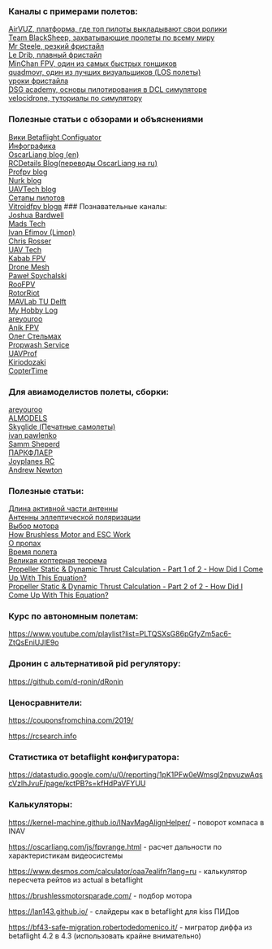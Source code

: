### Каналы с примерами полетов:

<DT><A HREF="https://www.airvuz.com" >AirVUZ, платформа, где топ пилоты выкладывают свои ролики</A>
<DT><A HREF="https://www.youtube.com/channel/UCAMZOHjmiInGYjOplGhU38g" >Team BlackSheep, захватывающие пролеты по всему миру</A>
<DT><A HREF="https://www.youtube.com/channel/UCQEqPV0AwJ6mQYLmSO0rcNA" >Mr Steele, резкий фристайл</A>
<DT><A HREF="https://www.youtube.com/c/LeDribFPV" >Le Drib, плавный фристайл</A>
<DT><A HREF="https://www.youtube.com/c/MinChanKim04" >MinChan FPV, один из самых быстрых гонщиков</A>
<DT><A HREF="https://www.youtube.com/c/quadmovr" >quadmovr, один из лучших визуальщиков (LOS полеты)</A>
<DT><A HREF="https://www.youtube.com/channel/UCFedUk5j_EidYV4P-EnYJYg/videos" >уроки фристайла</A>
<DT><A HREF="https://www.youtube.com/watch?v=ZZotXvbVEkI&list=PLwy7zFO7fCeM6rZilz3DlQ7kHs7HjhpYg&index=6" >DSG academy, основы пилотирования в DCL симуляторе</A>
<DT><A HREF="https://www.youtube.com/c/Velocidrone" >velocidrone, туториалы по симулятору</A>
  
### Полезные статьи с обзорами и объяснениями
<DT><A HREF="https://betaflight.com/docs/configurator/setup-tab#calibrate-accelerometer" >Вики Betaflight Configuator</A>

<DT><A HREF="https://quadquestions.com/blog/2017/02/22/choose-right-size-motors-drone/" >Инфографика</A>
<DT><A HREF="https://oscarliang.com/" >OscarLiang blog (en)</A>
<DT><A HREF="https://blog.rcdetails.info/" >RCDetails Blog(переводы OscarLiang на ru)</A> 
<DT><A HREF="https://profpv.ru" >Profpv blog</A>
<DT><A HREF="http://paulnurkkala.com" >Nurk blog</A>
<DT><A HREF="https://theuavtech.com/" >UAVTech blog</A>
<DT><A HREF="https://rotorbuilds.com/explore" >Сетапы пилотов</A>
<DT><A HREF="https://www.vitroidfpv.com/faq" >Vitroidfpv blogв</A>
### Познавательные каналы:

<DT><A HREF="https://www.youtube.com/channel/UCX3eufnI7A2I7IkKHZn8KSQ" >Joshua Bardwell</A>  
<DT><A HREF="https://www.youtube.com/@MadRC" >Mads Tech</A>    
<DT><A HREF="https://www.youtube.com/@IvanEfimovLimon" >Ivan Efimov (Limon)</A>
<DT><A HREF="https://www.youtube.com/channel/UC45_6KVAAZG_iOgzksGswMw" >Chris Rosser</A>  
<DT><A HREF="https://www.youtube.com/channel/UCI2MZOaHJFMAmW5ni7vuAQg" >UAV Tech</A>  
<DT><A HREF="https://www.youtube.com/channel/UC4yjtLpqFmlVncUFExoVjiQ" >Kabab FPV</A>  
<DT><A HREF="https://www.youtube.com/channel/UC3c9WhUvKv2eoqZNSqAGQXg/videos" >Drone Mesh</A>  
<DT><A HREF="https://www.youtube.com/c/Pawe%C5%82Spychalski" >Paweł Spychalski</A>  
<DT><A HREF="https://www.youtube.com/c/RooFPV" >RooFPV</A>
<DT><A HREF="https://www.youtube.com/c/RotorRiot" >RotorRiot</A>
<DT><A HREF="https://www.youtube.com/c/microuav" >MAVLab TU Delft</A>
<DT><A HREF="https://www.youtube.com/channel/UC1R4TVyxi782_sNGUjREGVQ" >My Hobby Log</A> 
<DT><A HREF="https://www.youtube.com/c/areyouroo" >areyouroo</A>  
<DT><A HREF="https://www.youtube.com/channel/UC29J5CXmsnqX7JPAzlU9yCQ" >Anik FPV</A>  
<DT><A HREF="https://www.youtube.com/user/Elektraua" >Олег Стельмах</A>  
<DT><A HREF="https://www.youtube.com/c/propwashservice" >Propwash Service</A>
<DT><A HREF="https://www.youtube.com/channel/UCBFJQVEoNPIe852VN4N1m_g" >UAVProf</A>
<DT><A HREF="https://www.youtube.com/@kiriodozaki_fpv" >Kiriodozaki</A>
<DT><A HREF="https://www.youtube.com/@CopterTime" >CopterTime</A>

### Для авиамоделистов полеты, сборки:
  
<DT><A HREF="https://www.youtube.com/channel/UCG367mifGbd4_K9UTqYQrVQ" >areyouroo</A>  
<DT><A HREF="https://www.youtube.com/channel/UCatTqPsEwHGgtAXuC6WMq9w" >ALMODELS</A>
<DT><A HREF="https://www.youtube.com/@Skyglide" >Skyglide (Печатные самолеты)</A>
<DT><A HREF="https://vk.com/ivan.pawlenko" >ivan pawlenko</A>
<DT><A HREF="https://www.youtube.com/c/SammSheperd" >Samm Sheperd</A>
<DT><A HREF="http://www.parkflyer.ru/ru/blogs/view_entry/15827/" >ПАРКФЛАЕР</A>
<DT><A HREF="https://www.youtube.com/channel/UCMcdwq_cRfNyQZExxXLqfgw" >Joyplanes RC</A>  
<DT><A HREF="https://www.youtube.com/channel/UC2QTy9BHei7SbeBRq59V66Q" >Andrew Newton</A>  
  

### Полезные статьи:
<DT><A HREF="http://www.fireniko.ru/2017/04/%D0%B4%D0%BB%D0%B8%D0%BD%D0%B0-%D0%B0%D0%BA%D1%82%D0%B8%D0%B2%D0%BD%D0%BE%D0%B9-%D1%87%D0%B0%D1%81%D1%82%D0%B8-%D0%B0%D0%BD%D1%82%D0%B5%D0%BD%D0%BD-%D1%83-%D0%BF%D1%80%D0%B8%D0%B5%D0%BC%D0%BD%D0%B8/" >Длина активной части антенны</A>
<DT><A HREF="https://bester-ltd.ru/articl/teoriya_praktika/krugovaya_polyarizatsiya/krugovaya_polyarizatsiya.html" >Антенны эллептической поляризации</A>  
<DT><A HREF="https://blog.rcdetails.info/kak-vybrat-motory-dlya-kvadrokoptera-ili-gonochnogo-drona/" >Выбор мотора</A>  
<DT><A HREF="https://howtomechatronics.com/how-it-works/how-brushless-motor-and-esc-work/" >How Brushless Motor and ESC Work</A>    
<DT><A HREF="https://pikabu.ru/story/letatelnyiy_post_7_propelleryi_4404295" >О пропах</A>  
<DT><A HREF="http://mshtests.c1.biz/hover.html" >Время полета</A>  
<DT><A HREF="http://mshtools.c1.biz/2017/07/12/the-great-copters-theorem/" >Великая коптерная теорема</A>
<DT><A HREF="https://www.electricrcaircraftguy.com/2013/09/propeller-static-dynamic-thrust-equation.html">Propeller Static & Dynamic Thrust Calculation - Part 1 of 2 - How Did I Come Up With This Equation?</A>
<DT><A HREF="https://www.electricrcaircraftguy.com/2014/04/propeller-static-dynamic-thrust-equation-background.html">Propeller Static & Dynamic Thrust Calculation - Part 2 of 2 - How Did I Come Up With This Equation?</A>

### Курс по автономным полетам:

https://www.youtube.com/playlist?list=PLTQSXsG86pGfyZm5ac6-ZtQsEniUJIE9o


### Дронин с альтернативой pid регулятору:

https://github.com/d-ronin/dRonin

### Ценосравнители:

https://couponsfromchina.com/2019/  

https://rcsearch.info
  
### Статистика от betaflight конфигуратора:
  
https://datastudio.google.com/u/0/reporting/1pK1PFw0eWmsgl2npvuzwAqscVzlhJvuF/page/kctPB?s=kfHdPaVFYUU
  
  
### Калькуляторы:

https://kernel-machine.github.io/INavMagAlignHelper/ - поворот компаса в INAV
  
https://oscarliang.com/js/fpvrange.html - расчет дальности по характеристикам видеосистемы

https://www.desmos.com/calculator/oaa7ealifn?lang=ru - калькулятор пересчета рейтов из actual в betaflight
  
https://brushlessmotorsparade.com/ - подбор мотора
  
https://lan143.github.io/ - слайдеры как в betaflight для kiss ПИДов
  
https://bf43-safe-migration.robertodedomenico.it/ - мигратор диффа из betaflight 4.2 в 4.3 (использовать крайне внимательно)
